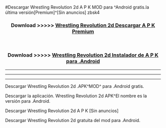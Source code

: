 #Descargar Wrestling Revolution 2d  A P K MOD para ^Android gratis.la última versión[Premium]^[Sin anuncios] zbsk4



<div align="center">
<h3>Download >>>>> <a href="https://es-web.web.app/?es= Wrestling Revolution 2d ">Wrestling Revolution 2d  Descargar A P K Premium</a></h3><br>

<h3>Download >>>>> <a href="https://es-web.web.app/?es= Wrestling Revolution 2d ">Wrestling Revolution 2d  Instalador de A P K para .Android</a></h3>
</div>


----------------------------------------------------------

----------------------------------------------------------

----------------------------------------------------------

Descargar Wrestling Revolution 2d  .APK^MOD^ para .Android gratis.

Descargar la aplicación. Wrestling Revolution 2d  APK^El nombre es la versión para .Android.

Descargar Wrestling Revolution 2d  A P K [Sin anuncios]

Descargar Wrestling Revolution 2d  gratuita del mod para .Android.